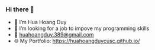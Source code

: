 ### Hi there 👋

- 🌱 I’m Hua Hoang Duy
- :briefcase: I’m looking for a job to impove my programming skills
- :email: huahoangduy.389@gmail.com
- :globe_with_meridians: My Portfolio: https://huahoangduycusc.github.io/
